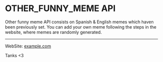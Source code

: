 # OTHER_FUNNY_MEME API
Other funny meme API consists on Spanish & English memes which haven been previously set.
You can add your own meme following the steps in the website, where memes are randomly generated.

------
WebSite: <a href='#'>example.com</a>

Tanks <3